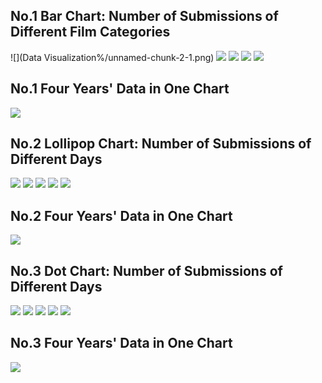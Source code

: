No.1 Bar Chart: Number of Submissions of Different Film Categories
------------------------------------------------------------------

![](Data Visualization%/unnamed-chunk-2-1.png)
![](AFF%20pic/unnamed-chunk-2-2.png)
![](AFF%20pic/unnamed-chunk-2-3.png)
![](AFF%20pic/unnamed-chunk-2-4.png)
![](AFF%20pic/unnamed-chunk-2-5.png)

No.1 Four Years' Data in One Chart
-----------------------------------

![](AFF%20pic/unnamed-chunk-3-1.png)

No.2 Lollipop Chart: Number of Submissions of Different Days
------------------------------------------------------------

![](AFF%20pic/unnamed-chunk-4-1.png)
![](AFF%20pic/unnamed-chunk-4-2.png)
![](AFF%20pic/unnamed-chunk-4-3.png)
![](AFF%20pic/unnamed-chunk-4-4.png)
![](AFF%20pic/unnamed-chunk-4-5.png)

No.2 Four Years' Data in One Chart
-----------------------------------

![](AFF%20pic/unnamed-chunk-5-1.png)

No.3 Dot Chart: Number of Submissions of Different Days
-------------------------------------------------------

![](AFF%20pic/unnamed-chunk-6-1.png)
![](AFF%20pic/unnamed-chunk-6-2.png)
![](AFF%20pic/unnamed-chunk-6-3.png)
![](AFF%20pic/unnamed-chunk-6-4.png)
![](AFF%20pic/unnamed-chunk-6-5.png)

No.3 Four Years' Data in One Chart
-----------------------------------

![](AFF%20pic/unnamed-chunk-7-1.png)

